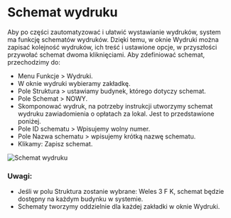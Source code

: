 # Schemat wydruku

Aby po części zautomatyzować i ułatwić wystawianie wydruków, system ma funkcję schematów wydruków. Dzięki temu, w oknie Wydruki można zapisać kolejność wydruków, ich treść i ustawione opcje, w przyszłości przywołać schemat dwoma kliknięciami. Aby zdefiniować schemat, przechodzimy do:

- Menu Funkcje > Wydruki.
- W oknie wydruki wybieramy zakładkę.
- Pole Struktura > ustawiamy budynek, którego dotyczy schemat.
- Pole Schemat > NOWY.
- Skomponować wydruk, na potrzeby instrukcji utworzymy schemat wydruku zawiadomienia o opłatach za lokal. Jest to przedstawione poniżej.
- Pole ID schematu > Wpisujemy wolny numer.
- Pole Nazwa schematu > wpisujemy krótką nazwę schematu.
- Klikamy: Zapisz schemat.

![Schemat wydruku](schematwydruku.gif)

### Uwagi:

- Jeśli w polu Struktura zostanie wybrane: Weles 3 F K, schemat będzie dostępny na każdym budynku w systemie.
- Schematy tworzymy oddzielnie dla każdej zakładki w oknie Wydruki.